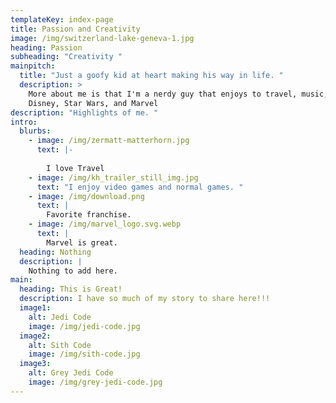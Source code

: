 ```yaml
---
templateKey: index-page
title: Passion and Creativity
image: /img/switzerland-lake-geneva-1.jpg
heading: Passion
subheading: "Creativity "
mainpitch:
  title: "Just a goofy kid at heart making his way in life. "
  description: >
    More about me is that I'm a nerdy guy that enjoys to travel, music, games,
    Disney, Star Wars, and Marvel
description: "Highlights of me. "
intro:
  blurbs:
    - image: /img/zermatt-matterhorn.jpg
      text: |-
        
        I love Travel
    - image: /img/kh_trailer_still_img.jpg
      text: "I enjoy video games and normal games. "
    - image: /img/download.png
      text: |
        Favorite franchise.
    - image: /img/marvel_logo.svg.webp
      text: |
        Marvel is great. 
  heading: Nothing
  description: |
    Nothing to add here. 
main:
  heading: This is Great!
  description: I have so much of my story to share here!!!
  image1:
    alt: Jedi Code
    image: /img/jedi-code.jpg
  image2:
    alt: Sith Code
    image: /img/sith-code.jpg
  image3:
    alt: Grey Jedi Code
    image: /img/grey-jedi-code.jpg
---
```


